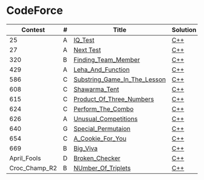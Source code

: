# CodeForce

|Contest| # | Title | Solution | 
|------ |---| ----- | -------- |
|25|A|[IQ_Test](https://codeforces.com/problemset/problem/25/A)|[C++](./solutions/25/A%5BIQ%20Test%5D.cpp)
|27|A|[ Next Test](https://codeforces.com/problemset/problem/27/A)|[C++](./solutions/27/A%20%5BNext%20Test%5D.cpp)
|320|B|[Finding_Team_Member](https://codeforces.com/problemset/problem/320/B)|[C++](./solutions/320/B%5BFinding%20Team%20Memeber%5D.cpp)
|429|A|[Leha_And_Function](https://codeforces.com/problemset/problem/429/A)|[C++](./solutions/429/A%5Leha%20And%20Function%5D.cpp)
|586|C|[Substring_Game_In_The_Lesson](https://codeforces.com/problemset/problem/586/C)|[C++](./solutions/586/C%5BSubstring%20Game%20In%20The%20Lesson%5D.cpp)
|608|C|[Shawarma_Tent](https://codeforces.com/problemset/problem/608/C)|[C++](./solutions/608/C%5BShawarma%20Tent%5D.cpp)
|615|C|[Product_Of_Three_Numbers](https://codeforces.com/problemset/problem/615/C)|[C++](./solutions/615/C%5BProduct%20Of%20Three%20Numbers%5D.cpp)
|624|C|[Perform_The_Combo](https://codeforces.com/problemset/problem/624/C)|[C++](./solutions/624/C%5BPerform%20The%20Combo%5D.cpp)
|626|A|[Unusual_Competitions](https://codeforces.com/problemset/problem/626/A)|[C++](./solutions/626/A%5BUnusual%20Competitions%5D.cpp)
|640|G|[Special_Permutaion](https://codeforces.com/problemset/problem/640/G)|[C++](./solutions/640/G%5BSpecial%20Permuation%5D.cpp)
|654|C|[A_Cookie_For_You](https://codeforces.com/problemset/problem/654/C)|[C++](./solutions/654/C%5BA%20Cookie%20For%20You%5D.cpp)
|669|B|[Big_Viva](https://codeforces.com/problemset/problem/669/B)|[C++](./solutions/669/B%5BBig%20Vova%5D.cpp)
|April_Fools|D|[Broken_Checker](https://codeforces.com/problemset/problem/27/A)|[C++](./solutions/April_Fools/D%5BBroken%20Checker%5D.cpp)
|Croc_Champ_R2|B|[NUmber_Of_Triplets](https://codeforces.com/problemset/problem/27/A)|[C++](./solutions/Croc_Champ_R2/B%5BNumber%20Of%20Triplets%5D.cpp)

